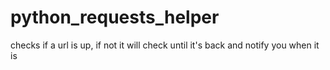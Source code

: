 # python_requests_helper
checks if a url is up, if not it will check until it's back and notify you when it is

